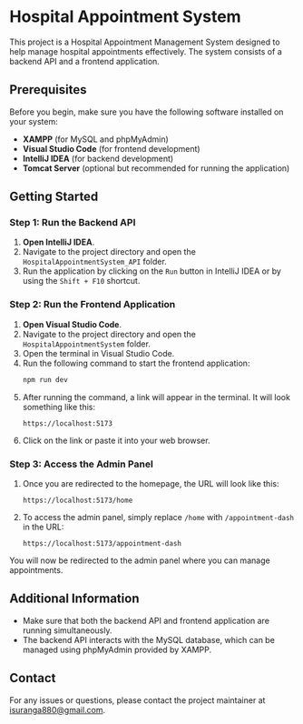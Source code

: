 # Hospital Appointment System

This project is a Hospital Appointment Management System designed to help manage hospital appointments effectively. The system consists of a backend API and a frontend application.

## Prerequisites

Before you begin, make sure you have the following software installed on your system:

- **XAMPP** (for MySQL and phpMyAdmin)
- **Visual Studio Code** (for frontend development)
- **IntelliJ IDEA** (for backend development)
- **Tomcat Server** (optional but recommended for running the application)

## Getting Started

### Step 1: Run the Backend API

1. **Open IntelliJ IDEA**.
2. Navigate to the project directory and open the `HospitalAppointmentSystem_API` folder.
3. Run the application by clicking on the `Run` button in IntelliJ IDEA or by using the `Shift + F10` shortcut.

### Step 2: Run the Frontend Application

1. **Open Visual Studio Code**.
2. Navigate to the project directory and open the `HospitalAppointmentSystem` folder.
3. Open the terminal in Visual Studio Code.
4. Run the following command to start the frontend application:
   ```bash
   npm run dev
   ```
5. After running the command, a link will appear in the terminal. It will look something like this:
   ```
   https://localhost:5173
   ```
6. Click on the link or paste it into your web browser.

### Step 3: Access the Admin Panel

1. Once you are redirected to the homepage, the URL will look like this:
   ```
   https://localhost:5173/home
   ```
2. To access the admin panel, simply replace `/home` with `/appointment-dash` in the URL:
   ```
   https://localhost:5173/appointment-dash
   ```

You will now be redirected to the admin panel where you can manage appointments.

## Additional Information

- Make sure that both the backend API and frontend application are running simultaneously.
- The backend API interacts with the MySQL database, which can be managed using phpMyAdmin provided by XAMPP.

## Contact

For any issues or questions, please contact the project maintainer at [isuranga880@gmail.com](mailto:isuranga880@gmail.com).

